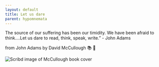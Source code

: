```yaml
---
layout: default
title: Let us dare
parent: hypomnemata
---
```

The source of our suffering has been our timidity. We have been afraid to think….Let us dare to read, think, speak, write.” - John Adams

from John Adams by David McCullough  📚 💬

![Scribd image of McCullough book cover](https://7robots.micro.blog/uploads/2024/5cb4df8d9b.jpg "Scribd image of McCullough book cover")
